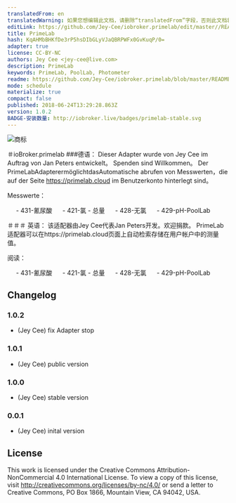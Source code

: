 ```yaml
---
translatedFrom: en
translatedWarning: 如果您想编辑此文档，请删除“translatedFrom”字段，否则此文档将再次自动翻译
editLink: https://github.com/Jey-Cee/iobroker.primelab/edit/master//README.md
title: PrimeLab
hash: KqAHMbBHKfDe3rP5hsDIbGLyVJaQBRPWFx0GvKuqP/0=
adapter: true
license: CC-BY-NC
authors: Jey Cee <jey-cee@live.com>
description: PrimeLab
keywords: PrimeLab, PoolLab, Photometer
readme: https://github.com/Jey-Cee/iobroker.primelab/blob/master/README.md
mode: schedule
materialize: true
compact: false
published: 2018-06-24T13:29:28.863Z
version: 1.0.2
BADGE-安装数量: http://iobroker.live/badges/primelab-stable.svg
---
```

![商标](https://primelab.org/de/assets/website/img/logo-primelab.jpg)


＃ioBroker.primelab
###德语：
Dieser Adapter wurde von Jey Cee im Auftrag von Jan Peters entwickelt。 Spenden sind Willkommen。
Der PrimeLabAdapterermöglichtdasAutomatische abrufen von Messwerten，die auf der Seite https://primelab.cloud im Benutzerkonto hinterlegt sind。

Messwerte：

     -  431-氰尿酸
     -  421-氯 - 总量
     -  428-无氯
     -  429-pH-PoolLab

＃＃＃ 英语：
该适配器由Jey Cee代表Jan Peters开发。欢迎捐款。
PrimeLab适配器可以在https://primelab.cloud页面上自动检索存储在用户帐户中的测量值。

阅读：

     -  431-氰尿酸
     -  421-氯 - 总量
     -  428-无氯
     -  429-pH-PoolLab

## Changelog

### 1.0.2
* (Jey Cee) fix Adapter stop

### 1.0.1
* (Jey Cee) public version

### 1.0.0
* (Jey Cee) stable version

### 0.0.1
* (Jey Cee) inital version

## License
This work is licensed under the Creative Commons Attribution-NonCommercial 4.0 International License.
To view a copy of this license, visit
http://creativecommons.org/licenses/by-nc/4.0/
or send a letter to Creative Commons, PO Box 1866, Mountain View, CA 94042, USA.